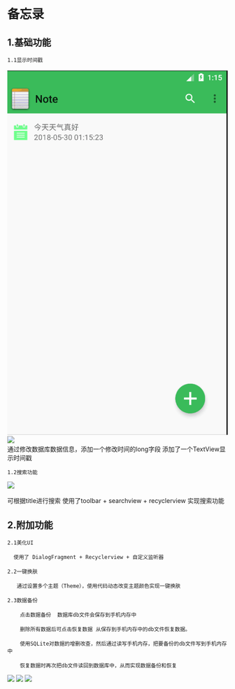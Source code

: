 备忘录
====
1.基础功能
---
	1.1显示时间戳
	
![](https://github.com/SvenChen323/Note/blob/master/screen/1.png)
![](https://github.com/SvenChen323/Note/blob/master/screen/2.png)
<br>
通过修改数据库数据信息，添加一个修改时间的long字段
添加了一个TextView显示时间戳
	
	1.2搜索功能
![](https://raw.githubusercontent.com/DerrickChanJL/DerrickChanJL.github.io/master/images/3.png)
<br>
	
可根据title进行搜索
使用了toolbar + searchview + recyclerview 实现搜索功能
	
	
2.附加功能
----
	2.1美化UI
	
      使用了 DialogFragment + Recyclerview + 自定义监听器
	
	2.2一键换肤
	
       通过设置多个主题（Theme），使用代码动态改变主题颜色实现一键换肤
	
	2.3数据备份

        点击数据备份  数据库db文件会保存到手机内存中

        删除所有数据后可点击恢复数据 从保存到手机内存中的db文件恢复数据。
      
        使用SQLite对数据的增删改查，然后通过读写手机内存，把要备份的db文件写到手机内存中
	
        恢复数据时再次把db文件读回到数据库中，从而实现数据备份和恢复

        

![](https://raw.githubusercontent.com/DerrickChanJL/DerrickChanJL.github.io/master/images/4.png)
![](https://raw.githubusercontent.com/DerrickChanJL/DerrickChanJL.github.io/master/images/5.png)
![](https://raw.githubusercontent.com/DerrickChanJL/DerrickChanJL.github.io/master/images/6.png)
	
	



<br>


<br>

	
	



	
	
	
	
	

	

	
